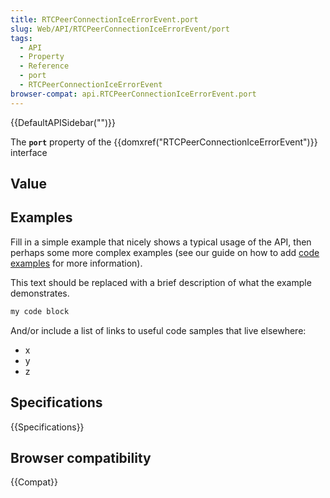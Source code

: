 ```yaml
---
title: RTCPeerConnectionIceErrorEvent.port
slug: Web/API/RTCPeerConnectionIceErrorEvent/port
tags:
  - API
  - Property
  - Reference
  - port
  - RTCPeerConnectionIceErrorEvent
browser-compat: api.RTCPeerConnectionIceErrorEvent.port
---
```

{{DefaultAPISidebar("")}}

The **`port`** property of the {{domxref("RTCPeerConnectionIceErrorEvent")}} interface 

## Value



## Examples

Fill in a simple example that nicely shows a typical usage of the API, then perhaps some more complex examples (see our guide on how to add [code examples](/en-US/docs/MDN/Contribute/Structures/Code_examples) for more information).

This text should be replaced with a brief description of what the example demonstrates.

```js
my code block
```

And/or include a list of links to useful code samples that live elsewhere:

*   x
*   y
*   z

## Specifications

{{Specifications}}

## Browser compatibility

{{Compat}}


